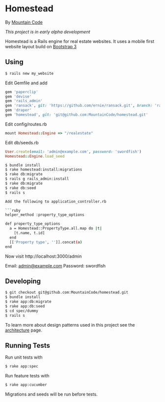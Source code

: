 # Homestead

By [Mountain Code](http://www.mtncode.com)

*This project is in early alpha development*

Homestead is a Rails engine for real estate websites.  It uses a mobile first
website layout build on [Bootstrap 3](http://getbootstrap.com)

## Using

```bash
$ rails new my_website
```

Edit Gemfile and add

```ruby
gem 'paperclip'
gem 'devise'
gem 'rails_admin'
gem 'ransack', git: 'https://github.com/ernie/ransack.git', branch: 'rails-4'
gem 'draper'
gem 'homestead', git: 'git@github.com:MountainCode/homestead.git'
```

Edit config/routes.rb

```ruby
mount Homestead::Engine => "/realestate"
```

Edit db/seeds.rb

```ruby
User.create(email: 'admin@example.com', password: 'swordfish')
Homestead::Engine.load_seed
```

```bash
$ bundle install
$ rake homestead:install:migrations
$ rake db:migrate
$ rails g rails_admin:install
$ rake db:migrate
$ rake db:seed
$ rails s

Add the following to application_controller.rb

```ruby
helper_method :property_type_options

def property_type_options
  a = Homestead::PropertyType.all.map do |t|
    [t.name, t.id]
  end
  [['Property type', '']].concat(a)
end
```

Now visit http://localhost:3000/admin

Email: admin@example.com
Password: swordfish

## Developing

```bash
$ git checkout git@github.com:MountainCode/homestead.git
$ bundle install
$ rake app:db:migrate
$ rake app:db:seed
$ cd spec/dummy
$ rails s
```

To learn more about design patterns used in this project see the
[architecture](doc/architecture.md) page.

## Running Tests

Run unit tests with

```bash
$ rake app:spec
```

Run feature tests with

```bash
$ rake app:cucumber
```

Migrations and seeds will be run before tests.
